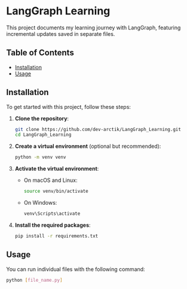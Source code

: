 # LangGraph Learning

This project documents my learning journey with LangGraph, featuring incremental updates saved in separate files.

## Table of Contents

- [Installation](#installation)
- [Usage](#usage)

## Installation

To get started with this project, follow these steps:

1. **Clone the repository**:
    ```bash
    git clone https://github.com/dev-arctik/LangGraph_Learning.git
    cd LangGraph_Learning
    ```

2. **Create a virtual environment** (optional but recommended):
    ```bash
    python -m venv venv
    ```

3. **Activate the virtual environment**:

    - On macOS and Linux:
      ```bash
      source venv/bin/activate
      ```
      
    - On Windows:
      ```bash
      venv\Scripts\activate
      ```

4. **Install the required packages**:
    ```bash
    pip install -r requirements.txt
    ```

## Usage

You can run individual files with the following command:
```bash
python [file_name.py]
